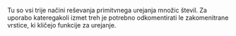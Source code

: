 Tu so vsi trije načini reševanja primitvnega urejanja množic števil. Za uporabo kateregakoli izmet treh je potrebno odkomentirati le zakomenitrane vrstice, ki kličejo funkcije za urejanje.
